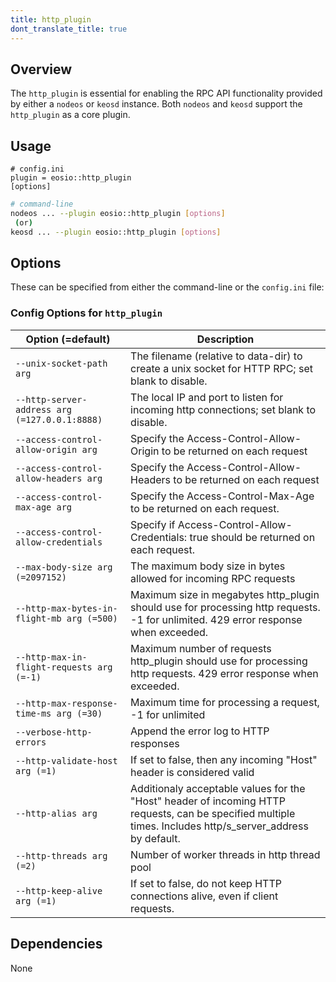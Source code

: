 ```yaml
---
title: http_plugin
dont_translate_title: true
---
```


## Overview

The `http_plugin` is essential for enabling the RPC API functionality provided by either a `nodeos` or `keosd` instance. Both `nodeos` and `keosd` support the `http_plugin` as a core plugin.

## Usage

```console
# config.ini
plugin = eosio::http_plugin
[options]
```
```sh
# command-line
nodeos ... --plugin eosio::http_plugin [options]
 (or)
keosd ... --plugin eosio::http_plugin [options]
```

## Options

These can be specified from either the command-line or the `config.ini` file:

### Config Options for `http_plugin`

Option (=default) | Description
-|-
`--unix-socket-path arg` | The filename (relative to data-dir) to create a unix socket for HTTP RPC; set blank to disable.
`--http-server-address arg (=127.0.0.1:8888)` | The local IP and port to listen for incoming http connections; set blank to disable.
`--access-control-allow-origin arg` | Specify the Access-Control-Allow-Origin to be returned on each request
`--access-control-allow-headers arg` | Specify the Access-Control-Allow-Headers to be returned on each request
`--access-control-max-age arg` | Specify the Access-Control-Max-Age to be returned on each request.
`--access-control-allow-credentials` | Specify if Access-Control-Allow-Credentials: true should be returned on each request.
`--max-body-size arg (=2097152)` | The maximum body size in bytes allowed for incoming RPC requests
`--http-max-bytes-in-flight-mb arg (=500)` | Maximum size in megabytes http_plugin should use for processing http requests. -1 for unlimited. 429 error response when exceeded.
`--http-max-in-flight-requests arg (=-1)` | Maximum number of requests http_plugin should use for processing http requests. 429 error response when exceeded.
`--http-max-response-time-ms arg (=30)` | Maximum time for processing a request, -1 for unlimited
`--verbose-http-errors` | Append the error log to HTTP responses
`--http-validate-host arg (=1)` | If set to false, then any incoming "Host" header is considered valid
`--http-alias arg` | Additionaly acceptable values for the "Host" header of incoming HTTP requests, can be specified multiple times.  Includes http/s_server_address by default.
`--http-threads arg (=2)` | Number of worker threads in http thread pool
`--http-keep-alive arg (=1)` | If set to false, do not keep HTTP connections alive, even if client requests.

## Dependencies

None
